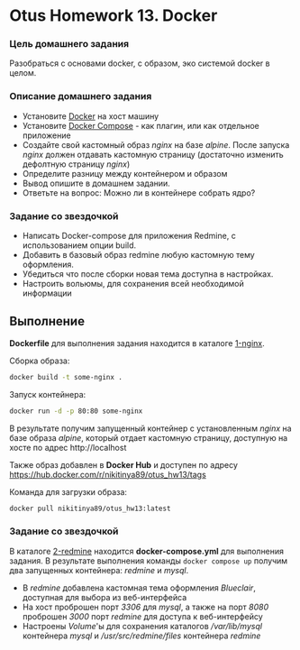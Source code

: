 # Otus Homework 13. Docker
### Цель домашнего задания
Разобраться с основами docker, с образом, эко системой docker в целом.
### Описание домашнего задания
- Установите [Docker](https://docs.docker.com/engine/install/ubuntu/) на хост машину 
- Установите [Docker Compose](https://docs.docker.com/compose/install/linux/#install-the-plugin-manually) - как плагин, или как отдельное приложение
- Создайте свой кастомный образ *nginx* на базе *alpine*. После запуска *nginx* должен отдавать кастомную страницу (достаточно изменить дефолтную страницу *nginx*)
- Определите разницу между контейнером и образом
- Вывод опишите в домашнем задании.
- Ответьте на вопрос: Можно ли в контейнере собрать ядро?
### Задание со звездочкой
- Написать Docker-compose для приложения Redmine, с использованием опции build.
- Добавить в базовый образ redmine любую кастомную тему оформления.
- Убедиться что после сборки новая тема доступна в настройках.
- Настроить вольюмы, для сохранения всей необходимой информации



## Выполнение
**Dockerfile** для выполнения задания находится в каталоге [1-nginx](https://github.com/nikitinya89/otus_hw13_docker/tree/main/1-nginx).

Сборка образа:
```bash
docker build -t some-nginx .
```
Запуск контейнера:
```bash
docker run -d -p 80:80 some-nginx
```
В результате получим запущенный контейнер с установленным *nginx* на базе образа *alpine*, который отдает кастомную страницу, доступную на хосте по адрес http://localhost

Также образ добавлен в **Docker Hub** и доступен по адресу  
https://hub.docker.com/r/nikitinya89/otus_hw13/tags

Команда для загрузки образа:
```bash
docker pull nikitinya89/otus_hw13:latest
```

### Задание со звездочкой

В каталоге [2-redmine](https://github.com/nikitinya89/otus_hw13_docker/tree/main/2-redmine) находится **docker-compose.yml** для выполнения задания.
В результате выполнения команды `docker compose up` получим два запущенных контейнера: *redmine* и *mysql*.
- В *redmine* добавлена кастомная тема оформления *Blueclair*, доступная для выбора из веб-интерфейса
- На хост проброшен порт *3306* для *mysql*, а также на порт *8080* проброшен *3000* порт *redmine* для доступа к веб-интерфейсу
- Настроены *Volume*'ы для сохранения каталогов */var/lib/mysql* контейнера *mysql* и */usr/src/redmine/files* контейнера *redmine*
